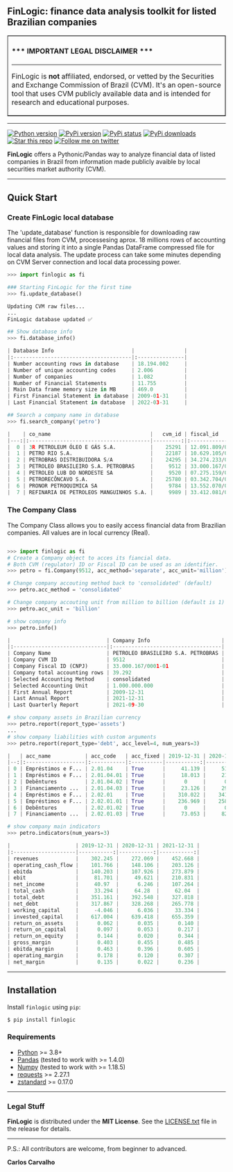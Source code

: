 ## FinLogic: finance data analysis toolkit for listed Brazilian companies


<table border=1 cellpadding=10><tr><td>

#### \*\*\* IMPORTANT LEGAL DISCLAIMER \*\*\*

---

FinLogic is **not** affiliated, endorsed, or vetted by the Securities and Exchange Commission of Brazil (CVM). It's an open-source tool that uses CVM publicly available data and is intended for research and educational purposes.

</td></tr></table>

---

<a target="new" href="https://pypi.python.org/pypi/finlogic"><img border=0 src="https://img.shields.io/badge/python-3.8+-blue.svg?style=flat" alt="Python version"></a>
<a target="new" href="https://pypi.python.org/pypi/finlogic"><img border=0 src="https://img.shields.io/pypi/v/finlogic.svg?maxAge=60%" alt="PyPi version"></a>
<a target="new" href="https://pypi.python.org/pypi/finlogic"><img border=0 src="https://img.shields.io/pypi/status/finlogic.svg?maxAge=60" alt="PyPi status"></a>
<a target="new" href="https://pypi.python.org/pypi/finlogic"><img border=0 src="https://img.shields.io/pypi/dm/finlogic.svg?maxAge=2592000&label=installs&color=%2327B1FF" alt="PyPi downloads"></a>
<a target="new" href="https://github.com/crdcj/FinLogic"><img border=0 src="https://img.shields.io/github/stars/crdcj/FinLogic.svg?style=social&label=Star&maxAge=60" alt="Star this repo"></a>
<a target="new" href="https://twitter.com/CRCarvalhoJ"><img border=0 src="https://img.shields.io/twitter/follow/CRCarvalhoJ.svg?style=social&label=Follow&maxAge=60" alt="Follow me on twitter"></a>


**FinLogic** offers a Pythonic/Pandas way to analyze financial data of listed companies in Brazil from information made publicly avaible by local securities market authority (CVM).

---

## Quick Start

### Create FinLogic local database

The 'update_database' function is responsible for downloading raw financial files from CVM, processesing aprox. 18 millions rows of accounting values and storing it into a single Pandas DataFrame compressed file for local data analysis. The update process can take some minutes depending on CVM Server connection and local data processing power.

```python
>>> import finlogic as fi

### Starting FinLogic for the first time
>>> fi.update_database()

Updating CVM raw files...
...
FinLogic database updated ✅

## Show database info
>>> fi.database_info()

| Database Info                         |                |
|:--------------------------------------|:---------------|
| Number accounting rows in database    | 18.194.002     |
| Number of unique accounting codes     | 2.006          |
| Number of companies                   | 1.082          |
| Number of Financial Statements        | 11.755         |
| Main Data frame memory size in MB     | 469.0          |
| First Financial Statement in database | 2009-01-31     |
| Last Financial Statement in database  | 2022-03-31     |

## Search a company name in database
>>> fi.search_company('petro')

|    | co_name                                |   cvm_id | fiscal_id          |
|---:|:---------------------------------------|---------:|:-------------------|
|  0 | 3R PETROLEUM ÓLEO E GÁS S.A.           |    25291 | 12.091.809/0001-55 |
|  1 | PETRO RIO S.A.                         |    22187 | 10.629.105/0001-68 |
|  2 | PETROBRAS DISTRIBUIDORA S/A            |    24295 | 34.274.233/0001-02 |
|  3 | PETROLEO BRASILEIRO S.A. PETROBRAS     |     9512 | 33.000.167/0001-01 |
|  4 | PETROLEO LUB DO NORDESTE SA            |     9520 | 07.275.159/0001-68 |
|  5 | PETRORECÔNCAVO S.A.                    |    25780 | 03.342.704/0001-30 |
|  6 | PRONOR PETROQUIMICA SA                 |     9784 | 13.552.070/0001-02 |
|  7 | REFINARIA DE PETROLEOS MANGUINHOS S.A. |     9989 | 33.412.081/0001-96 |
```

### The Company Class

The Company Class allows you to easily access financial data from Brazilian companies. All values are in local currency (Real).
```python

>>> import finlogic as fi
# Create a Company object to acces its fiancial data.
# Both CVM (regulator) ID or Fiscal ID can be used as an identifier.
>>> petro = fi.Company(9512, acc_method='separate', acc_unit='million')

# Change company accouting method back to 'consolidated' (default)
>>> petro.acc_method = 'consolidated'

# Change company accouting unit from million to billion (default is 1)
>>> petro.acc_unit = 'billion'

# show company info
>>> petro.info()

|                               | Company Info                       |
|:------------------------------|:-----------------------------------|
| Company Name                  | PETROLEO BRASILEIRO S.A. PETROBRAS |
| Company CVM ID                | 9512                               |
| Company Fiscal ID (CNPJ)      | 33.000.167/0001-01                 |
| Company total accounting rows | 39.292                             |
| Selected Accounting Method    | consolidated                       |
| Selected Accounting Unit      | 1.000.000.000                      |
| First Annual Report           | 2009-12-31                         |
| Last Annual Report            | 2021-12-31                         |
| Last Quarterly Report         | 2021-09-30                         |

# show company assets in Brazilian currency 
>>> petro.report(report_type='assets')
...
# show company liabilities with custom arguments
>>> petro.report(report_type='debt', acc_level=4, num_years=3)

|   | acc_name           | acc_code   | acc_fixed | 2019-12-31 | 2020-12-31 |  2021-12-31 |
|--:|:-------------------|:-----------|:----------|-----------:|-----------:|------------:|
| 0 | Empréstimos e F... | 2.01.04    | True      |     41.139 |     51.364 |      50.631 |
| 1 | Empréstimos e F... | 2.01.04.01 | True      |     18.013 |     21.751 |      20.316 |
| 2 | Debêntures         | 2.01.04.02 | True      |      0     |      0     |       0     |
| 3 | Financiamento ...  | 2.01.04.03 | True      |     23.126 |     29.613 |      30.315 |
| 4 | Empréstimos e F... | 2.02.01    | True      |    310.022 |    341.184 |     277.187 |
| 5 | Empréstimos e F... | 2.02.01.01 | True      |    236.969 |    258.287 |     178.908 |
| 6 | Debêntures         | 2.02.01.02 | True      |      0     |      0     |       0     |
| 7 | Financiamento ...  | 2.02.01.03 | True      |     73.053 |     82.897 |      98.279 |

# show company main indicators
>>> petro.indicators(num_years=3)

|                     | 2019-12-31 | 2020-12-31 | 2021-12-31 |
|:--------------------|-----------:|-----------:|-----------:|
| revenues            |    302.245 |    272.069 |    452.668 |
| operating_cash_flow |    101.766 |    148.106 |    203.126 |
| ebitda              |    140.203 |    107.926 |    273.879 |
| ebit                |     81.701 |     49.621 |    210.831 |
| net_income          |     40.97  |      6.246 |    107.264 |
| total_cash          |     33.294 |     64.28  |     62.04  |
| total_debt          |    351.161 |    392.548 |    327.818 |
| net_debt            |    317.867 |    328.268 |    265.778 |
| working_capital     |     -4.046 |      6.036 |     33.334 |
| invested_capital    |    617.004 |    639.418 |    655.359 |
| return_on_assets    |      0.062 |      0.035 |      0.140 |
| return_on_capital   |      0.097 |      0.053 |      0.217 |
| return_on_equity    |      0.144 |      0.020 |      0.344 |
| gross_margin        |      0.403 |      0.455 |      0.485 |
| ebitda_margin       |      0.463 |      0.396 |      0.605 |
| operating_margin    |      0.178 |      0.120 |      0.307 |
| net_margin          |      0.135 |      0.022 |      0.236 |
```
---
## Installation

Install `finlogic` using `pip`:

``` {.sourceCode .bash}
$ pip install finlogic
```

### Requirements

-   [Python](https://www.python.org) \>= 3.8+
-   [Pandas](https://github.com/pydata/pandas) (tested to work with \>= 1.4.0)
-   [Numpy](http://www.numpy.org) (tested to work with \>= 1.18.5)
-   [requests](http://docs.python-requests.org/en/master/) \>= 2.27.1
-   [zstandard](https://pypi.org/project/zstandard/) \>= 0.17.0

---

### Legal Stuff

**FinLogic** is distributed under the **MIT License**. See
the [LICENSE.txt](./LICENSE.txt) file in the release for details.

---

P.S.: All contributors are welcome, from beginner to advanced.

**Carlos Carvalho**